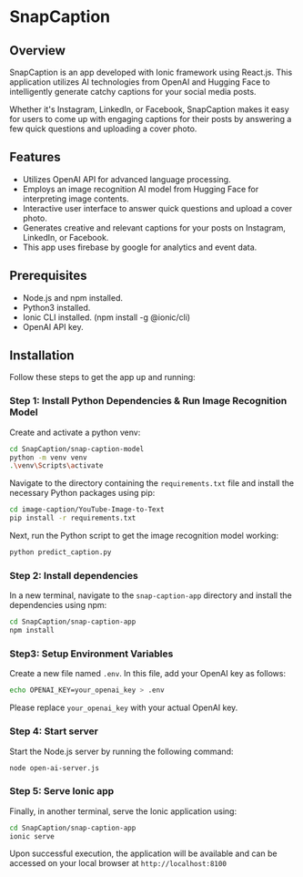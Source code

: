 # SnapCaption

## Overview
SnapCaption is an app developed with Ionic framework using React.js. This application utilizes AI technologies from OpenAI and Hugging Face to intelligently generate catchy captions for your social media posts. 

Whether it's Instagram, LinkedIn, or Facebook, SnapCaption makes it easy for users to come up with engaging captions for their posts by answering a few quick questions and uploading a cover photo.

## Features
- Utilizes OpenAI API for advanced language processing.
- Employs an image recognition AI model from Hugging Face for interpreting image contents.
- Interactive user interface to answer quick questions and upload a cover photo.
- Generates creative and relevant captions for your posts on Instagram, LinkedIn, or Facebook.
- This app uses firebase by google for analytics and event data.

## Prerequisites
- Node.js and npm installed.
- Python3 installed.
- Ionic CLI installed. (npm install -g @ionic/cli)
- OpenAI API key.

## Installation
Follow these steps to get the app up and running:


### Step 1: Install Python Dependencies & Run Image Recognition Model
Create and activate a python venv:

```bash
cd SnapCaption/snap-caption-model
python -m venv venv
.\venv\Scripts\activate
```

Navigate to the directory containing the `requirements.txt` file and install the necessary Python packages using pip:

```bash
cd image-caption/YouTube-Image-to-Text
pip install -r requirements.txt
```

Next, run the Python script to get the image recognition model working:

```bash
python predict_caption.py
```

### Step 2: Install dependencies
In a new terminal, navigate to the `snap-caption-app` directory and install the dependencies using npm:

```bash
cd SnapCaption/snap-caption-app
npm install
```

### Step3: Setup Environment Variables
Create a new file named `.env`. In this file, add your OpenAI key as follows:

```bash
echo OPENAI_KEY=your_openai_key > .env
```

Please replace `your_openai_key` with your actual OpenAI key.

### Step 4: Start server
Start the Node.js server by running the following command:
```bash
node open-ai-server.js
```

### Step 5: Serve Ionic app
Finally, in another terminal, serve the Ionic application using:
```bash
cd SnapCaption/snap-caption-app
ionic serve
```

Upon successful execution, the application will be available and can be accessed on your local browser at `http://localhost:8100`
